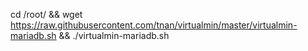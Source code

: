 cd /root/ && wget https://raw.githubusercontent.com/tnan/virtualmin/master/virtualmin-mariadb.sh && ./virtualmin-mariadb.sh
